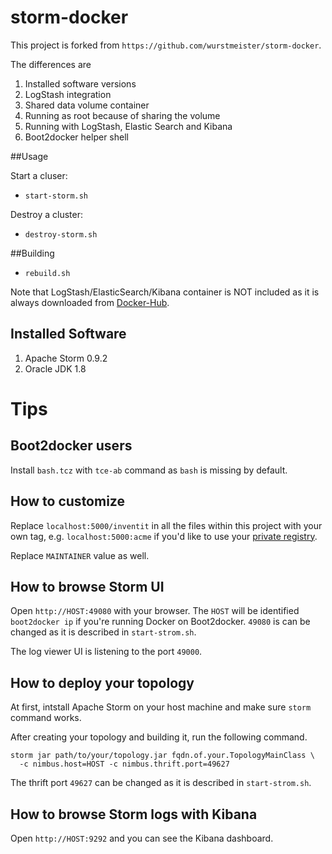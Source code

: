 storm-docker
============

This project is forked from `https://github.com/wurstmeister/storm-docker`.

The differences are

1. Installed software versions
1. LogStash integration
1. Shared data volume container
1. Running as root because of sharing the volume
1. Running with LogStash, Elastic Search and Kibana
1. Boot2docker helper shell

##Usage

Start a cluser:

- ```start-storm.sh```

Destroy a cluster:

- ```destroy-storm.sh```

##Building

- ```rebuild.sh```

Note that LogStash/ElasticSearch/Kibana container is NOT included as it is always downloaded from [Docker-Hub](https://hub.docker.com/).

## Installed Software

1. Apache Storm 0.9.2
1. Oracle JDK 1.8

# Tips
## Boot2docker users

Install `bash.tcz` with `tce-ab` command as `bash` is missing by default.

## How to customize

Replace `localhost:5000/inventit` in all the files within this project with your own tag, e.g. `localhost:5000:acme` if you'd like to use your [private registry](http://blog.docker.com/2013/07/how-to-use-your-own-registry/).

Replace `MAINTAINER` value as well.

## How to browse Storm UI

Open `http://HOST:49080` with your browser. The `HOST` will be identified `boot2docker ip` if you're running Docker on Boot2docker.
`49080` is can be changed as it is described in `start-strom.sh`.

The log viewer UI is listening to the port `49000`.

## How to deploy your topology

At first, intstall Apache Storm on your host machine and make sure `storm` command works.

After creating your topology and building it, run the following command.

    storm jar path/to/your/topology.jar fqdn.of.your.TopologyMainClass \
      -c nimbus.host=HOST -c nimbus.thrift.port=49627

The thrift port `49627` can be changed as it is described in `start-strom.sh`.

## How to browse Storm logs with Kibana

Open `http://HOST:9292` and you can see the Kibana dashboard.
